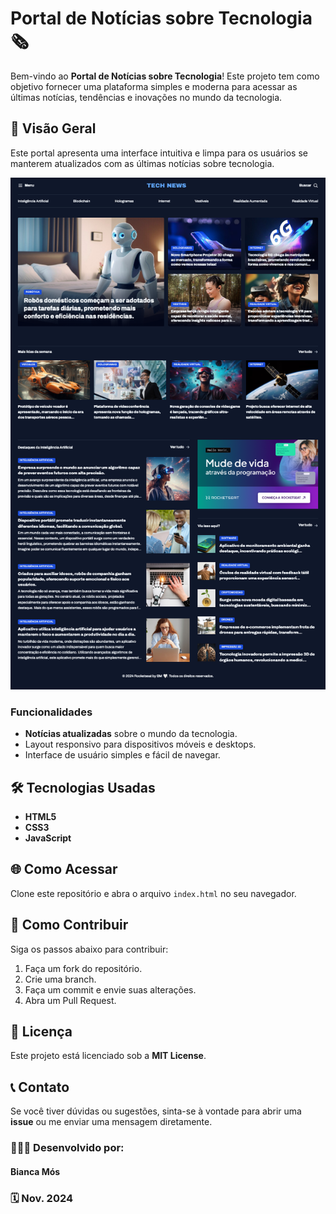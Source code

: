 # Portal de Notícias sobre Tecnologia 🗞️

Bem-vindo ao **Portal de Notícias sobre Tecnologia**! Este projeto tem como objetivo fornecer uma plataforma simples e moderna para acessar as últimas notícias, tendências e inovações no mundo da tecnologia.

## 🚀 Visão Geral

Este portal apresenta uma interface intuitiva e limpa para os usuários se manterem atualizados com as últimas notícias sobre tecnologia.

![Tela do Portal](./assets/images/screenshot.png)

### Funcionalidades

- **Notícias atualizadas** sobre o mundo da tecnologia.
- Layout responsivo para dispositivos móveis e desktops.
- Interface de usuário simples e fácil de navegar.

## 🛠️ Tecnologias Usadas

- **HTML5**
- **CSS3**
- **JavaScript**

## 🌐 Como Acessar

Clone este repositório e abra o arquivo `index.html` no seu navegador.

## 📄 Como Contribuir

Siga os passos abaixo para contribuir:

1. Faça um fork do repositório.
2. Crie uma branch.
3. Faça um commit e envie suas alterações.
4. Abra um Pull Request.

## 📑 Licença

Este projeto está licenciado sob a **MIT License**.

## 📞 Contato

Se você tiver dúvidas ou sugestões, sinta-se à vontade para abrir uma **issue** ou me enviar uma mensagem diretamente.

### 👩🏻‍💻 Desenvolvido por:
#### Bianca Mós

### 🗓️ Nov. 2024



<!-- # Portal de Notícias sobre Tecnologia 🗞️ 

Bem-vindo ao **Portal de Notícias sobre Tecnologia**! Este projeto tem como objetivo fornecer uma plataforma simples e moderna para acessar as últimas notícias, tendências e inovações no mundo da tecnologia.

## 🚀 Visão Geral

Este portal apresenta uma interface intuitiva e limpa para os usuários se manterem atualizados com as últimas notícias sobre tecnologia. É um espaço onde você pode encontrar artigos sobre novos lançamentos de gadgets, inovações em software, tendências em inteligência artificial, programação, e muito mais.

### Funcionalidades

- **Notícias atualizadas** sobre o mundo da tecnologia.
- Layout responsivo para dispositivos móveis e desktops.
- Interface de usuário simples e fácil de navegar.

## 🛠️ Tecnologias Usadas

Este projeto foi desenvolvido utilizando as seguintes tecnologias:

- **HTML5** - Estrutura básica do portal.
- **CSS3** - Estilização do portal com design responsivo.
- **JavaScript** (se aplicável) - Para interatividade e manipulação de conteúdo.
- **Font Awesome** - Para ícones (se aplicável).

## 🌐 Como Acessar

1. Clone este repositório ou baixe os arquivos:
   ```bash
   git clone https://github.com/seuusuario/portal-tecnologia.git -->
